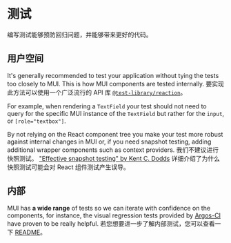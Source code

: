 # 测试

<p class="description">编写测试能够预防回归问题，并能够带来更好的代码。</p>

## 用户空间

It's generally recommended to test your application without tying the tests too closely to MUI. This is how MUI components are tested internally. 要实现此方法可以使用一个广泛流行的 API 库 [`@test-library/reaction`](https://testing-library.com/docs/react-testing-library/intro)。

For example, when rendering a `TextField` your test should not need to query for the specific MUI instance of the `TextField` but rather for the `input`, or `[role="textbox"]`.

By not relying on the React component tree you make your test more robust against internal changes in MUI or, if you need snapshot testing, adding additional wrapper components such as context providers. 我们不建议进行快照测试。 ["Effective snapshot testing" by Kent C. Dodds](https://kentcdodds.com/blog/effective-snapshot-testing) 详细介绍了为什么快照测试可能会对 React 组件测试产生误导。

## 内部

MUI has **a wide range** of tests so we can iterate with confidence on the components, for instance, the visual regression tests provided by [Argos-CI](https://www.argos-ci.com/mui-org/material-ui/builds) have proven to be really helpful. 若您想要进一步了解内部测试，您可以查看一下 [README](https://github.com/mui-org/material-ui/blob/HEAD/test/README.md)。
